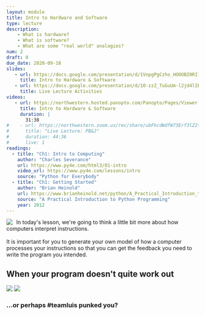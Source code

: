 ```yaml
---
layout: module
title: Intro to Hardware and Software
type: lecture
description: 
    - What is hardware?
    - What is software?
    - What are some "real world" analogies?
num: 2
draft: 0
due_date: 2020-09-18
slides:
   - url: https://docs.google.com/presentation/d/1VnpgPgCzho_HOOOBZ0RI1D7a6xNXk95PdM7T6YdqYp0/edit?usp=sharing
     title: Intro to Hardware & Software
   - url: https://docs.google.com/presentation/d/1O-zzZ_TuGuUm-l2jd4lIBF9pEr-H0F9A8VU7XKopyk4/edit?usp=sharing
     title: Live Lecture Activities
videos:
   - url: https://northwestern.hosted.panopto.com/Panopto/Pages/Viewer.aspx?id=21156fcc-da06-4c59-b6e5-ac3800cf3cd1
     title: Intro to Hardware & Software
     duration: |
       31:38
#    - url: https://northwestern.zoom.us/rec/share/ubFhcdWdfW73Erf3lZ2t605oP12sje6VuwtyyPQuxHyjV9auQgXQcAid88HyhU8M.qdUYB20dDRe2O4Cz
#      title: "Live Lecture: PB&J"
#      duration: 44:36
#      live: 1
readings:
  - title: "Ch1: Intro to Computing"
    author: "Charles Severance"
    url: https://www.py4e.com/html3/01-intro
    video_url: https://www.py4e.com/lessons/intro
    source: "Python for Everybody"
  - title: "Ch1: Getting Started"
    author: "Brian Heinold"
    url: https://www.brianheinold.net/python/A_Practical_Introduction_to_Python_Programming_Heinold.pdf
    source: "A Practical Introduction to Python Programming"
    year: 2012
---
```


<img src="../assets/images/lectures/pbj.png" style="max-width:300px;float:left;margin-right:10px;" /> In today's lesson, we're going to think a little bit more about how computers interpret instructions. <br><br>It is important for you to generate your own model of how a computer processes your instructions so that you can get the feedback you need to write the program you intended.

## When your program doesn't quite work out
<img src="../assets/images/lectures/pbj_irl.jpg" style="max-height:250px;" />
<img src="../assets/images/lectures/seamus.jpg" style="max-height:250px;" />
<h3>...or perhaps <strong>#teamluis</strong> punked you?</h3>

